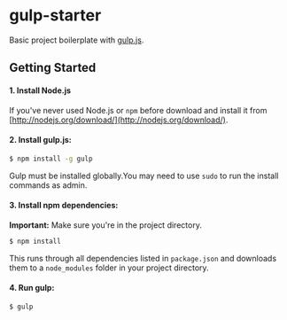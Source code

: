 gulp-starter
============

Basic project boilerplate with [gulp.js](http://gulpjs.com/).

## Getting Started

#### 1. Install Node.js

If you've never used Node.js or `npm` before download and install it from [http://nodejs.org/download/](http://nodejs.org/download/).

#### 2. Install gulp.js:

```sh
$ npm install -g gulp
```

Gulp must be installed globally.You may need to use `sudo` to run the install commands as admin.

#### 3. Install npm dependencies:

**Important:** Make sure you're in the project directory.

```sh
$ npm install
```

This runs through all dependencies listed in `package.json` and downloads them to a `node_modules` folder in your project directory.

#### 4. Run gulp:

```sh
$ gulp
```
